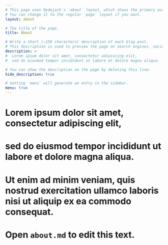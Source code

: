 ```yaml
---
# This page uses Hydejack's `about` layout, which shows the primary author's picture and about text at the top.
# You can change it to the regular `page` layout if you want.
layout: about

# The title of the page.
title: About

# Write a short (~150 characters) description of each blog post.
# This description is used to preview the page on search engines, social media, etc.
description: >
#  Lorem ipsum dolor sit amet, consectetur adipiscing elit,
#  sed do eiusmod tempor incididunt ut labore et dolore magna aliqua.

# You can show the description on the page by deleting this line:
hide_description: true

# Setting `menu` will generate an entry in the sidebar.
menu: true
---
```


# Lorem ipsum dolor sit amet, consectetur adipiscing elit,
# sed do eiusmod tempor incididunt ut labore et dolore magna aliqua.
# Ut enim ad minim veniam, quis nostrud exercitation ullamco laboris nisi ut aliquip ex ea commodo consequat.

# Open `about.md` to edit this text.
